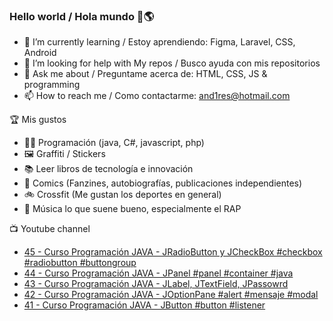 ### Hello world / Hola mundo 👋🌎

<!--
**xaca/xaca** is a ✨ _special_ ✨ repository because its `README.md` (this file) appears on your GitHub profile.

Here are some ideas to get you started:
-->

- 🌱 I’m currently learning / Estoy aprendiendo: Figma, Laravel, CSS, Android
- 🤔 I’m looking for help with My repos / Busco ayuda con mis repositorios
- 💬 Ask me about / Preguntame acerca de: HTML, CSS, JS & programming 
- 📫 How to reach me / Como contactarme: and1res@hotmail.com

🏆 Mis gustos
- 👨‍💻 Programación (java, C#, javascript, php)
- 🖼️ Graffiti / Stickers
- 📚 Leer libros de tecnología e innovación
- 💢 Comics (Fanzines, autobiografías, publicaciones independientes)
- 🚲 Crossfit (Me gustan los deportes en general)
- 🎤 Música lo que suene bueno, especialmente el RAP
<!--
📝 Frases
- "I only smile in the dark, I only smile when it's complicated" Raybiez
- "De lo que ves créete la mitad de lo que no ves no te creas nada" Kase O
-->
📺 Youtube channel
<!-- BLOG-POST-LIST:START -->
- [45 - Curso Programación JAVA - JRadioButton y JCheckBox #checkbox #radiobutton #buttongroup](https://www.youtube.com/watch?v=pV8_HDWZyY8)
- [44 - Curso Programación JAVA - JPanel #panel #container #java](https://www.youtube.com/watch?v=-p1kjshWXAA)
- [43 - Curso Programación JAVA - JLabel, JTextField, JPassowrd](https://www.youtube.com/watch?v=iLkZh2wNV58)
- [42 - Curso Programación JAVA - JOptionPane #alert #mensaje #modal](https://www.youtube.com/watch?v=itKwHjBFbLE)
- [41 - Curso Programación JAVA - JButton #button #listener](https://www.youtube.com/watch?v=8hJLeAuUTNI)
<!-- BLOG-POST-LIST:END -->
